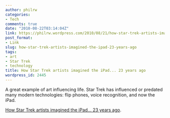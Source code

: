 ```yaml
---
author: philrw
categories:
- Tech
comments: true
date: "2010-08-22T03:14:04Z"
link: https://philrw.wordpress.com/2010/08/21/how-star-trek-artists-imagined-the-ipad-23-years-ago/
post_format:
- Link
slug: how-star-trek-artists-imagined-the-ipad-23-years-ago
tags:
- art
- Star Trek
- technology
title: How Star Trek artists imagined the iPad... 23 years ago
wordpress_id: 2445
---
```


A great example of art influencing life. Star Trek has influenced or predated many modern technologies: flip phones, voice recognition, and now the iPad.

[How Star Trek artists imagined the iPad... 23 years ago](http://arstechnica.com/apple/2010/08/how-star-trek-artists-imagined-the-ipad-23-years-ago/).

